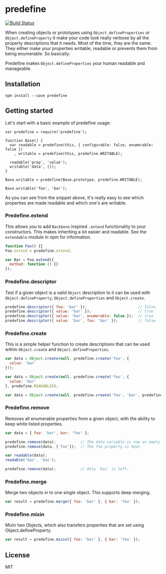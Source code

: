# predefine

[![Build Status](https://travis-ci.org/bigpipe/predefine.png)](https://travis-ci.org/bigpipe/predefine)

When creating objects or prototypes using `Object.defineProperties` or
`Object.defineProperty` it make your code look really verbose by all the
property descriptions that it needs. Most of the time, they are the same. They
either make your properties writable, readable or prevents them from being
enumerable. So basically:

Predefine makes `Object.defineProperties` your human readable and manageable.

## Installation

```
npm install --save predefine
```

## Getting started

Let's start with a basic example of predefine usage:

```
var predefine = require('predefine');

function Base() {
  var readable = predefine(this, { configurable: false, enumerable: false })
    , writable = predefine(this, predefine.WRITABLE);

  readable('prop', 'value');
  writable('data', []);
}

Base.writable = predefine(Base.prototype, predefine.WRITABLE);

Base.writable('foo', 'bar');
```

As you can see from the snippet above, it's really easy to see which properties
are made readable and which one's are writable.

### Predefine.extend

This allows you to add `Backbone` inspired `.extend` functionality to your
constructors. This makes inheriting a lot easier and readable. See the
`extendable` module in npm for information.

```js
function Foo() {}
Foo.extend = predefine.extend;

var Bar = Foo.extend({
  method: function () {}
});
```

### Predefine.descriptor

Test if a given object is a valid `Object` description to it can be used with
`Object.defineProperty`, `Object.defineProperties` and `Object.create`.

```js
predefine.descriptor({ foo: 'bar' });                       // false
predefine.descriptor({ value: 'bar' });                     // true
predefine.descriptor({ value: 'bar', enumerable: false });  // true
predefine.descriptor({ value: 'bar', foo: 'bar' });         // false
```

### Predefine.create

This is a simple helper function to create descriptions that can be used within
`Object.create` and `Object.defineProperties`.

```js
var data = Object.create(null, predefine.create('foo', { 
  value: 'bar' 
}));

var data = Object.create(null, predefine.create('foo', {
  value: 'bar'
}, predefine.READABLE));

var data = Object.create(null, predefine.create('foo', 'bar', predefine.READABLE));
```

### Predefine.remove

Removes all enumerable properties from a given object, with the ability to keep
white listed properties.

```js
var data = { foo: 'bar', bar: 'foo' };

predefine.remove(data);           // The data variable is now an empty object.
predefine.remove(data, ['foo']);  // The foo property is kept.

var readable(data);
readable('baz', 'baz');

predefine.remove(data);           // Only `baz` is left.
```

### Predefine.merge

Merge two objects in to one single object. This supports deep merging.

```js
var result = predefine.merge({ foo: 'bar' }, { bar: 'foo' });
```

### Predefine.mixin

Mixin two Objects, which also transfers properties that are set using
Object.defineProperty.

```js
var result = predefine.mixin({ foo: 'bar' }, { bar: 'foo' });
```

## License

MIT
